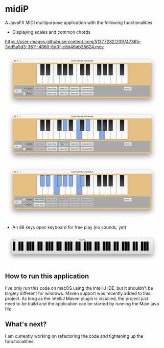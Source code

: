 # midiP

A JavaFX MIDI multipurpose application with the following functionalities

- Displaying scales and common chords

https://user-images.githubusercontent.com/51377282/209747365-3dd5a5d3-3611-4660-8d0f-c8d46eb35624.mov

![scales_chords_window_pic](pics/scales_chords_window.png)
![scales_chords_window_pic](pics/scales_chords_window_2.png)
![scales_chords_window_pic](pics/scales_chords_window_3.png)

- An 88 keys open keyboard for free play (no sounds, yet)

![free_play_window_pic](pics/free_play_window.png)

## How to run this application

I've only run this code on macOS using the IntelliJ IDE, but it shouldn't be largely different for windows.
Maven support was recently added to this project. As long as the IntelliJ Maven plugin is installed, the
project just need to be build and the application can be started by running the Main.java file.

## What's next?

I am currently working on refactoring the code and tightening up the functionalities.
